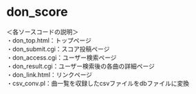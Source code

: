 # don_score
<p>
＜各ソースコードの説明＞<br>
・don_top.html：トップページ<br>
・don_submit.cgi：スコア投稿ページ<br>
・don_access.cgi：ユーザー検索ページ<br>
・don_result.cgi：ユーザー検索後の各曲の詳細ページ<br>
・don_link.html：リンクページ<br>
・csv_conv.pl：曲一覧を収録したcsvファイルをdbファイルに変換<br>
</p>
